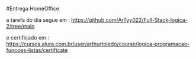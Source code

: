 #Entrega HomeOffice

a tarefa do dia segue em : https://github.com/ArTyy022/Full-Stack-logica-2/tree/main

e certificado em : https://cursos.alura.com.br/user/arthurtoledo/course/logica-programacao-funcoes-listas/certificate
